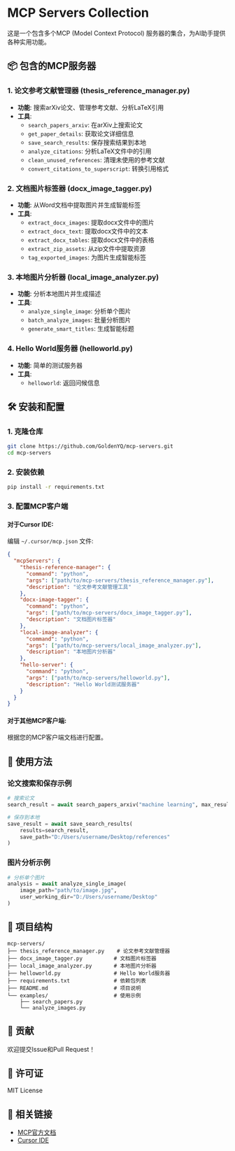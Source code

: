 # MCP Servers Collection

这是一个包含多个MCP (Model Context Protocol) 服务器的集合，为AI助手提供各种实用功能。

## 📦 包含的MCP服务器

### 1. 论文参考文献管理器 (thesis_reference_manager.py)
- **功能**: 搜索arXiv论文、管理参考文献、分析LaTeX引用
- **工具**:
  - `search_papers_arxiv`: 在arXiv上搜索论文
  - `get_paper_details`: 获取论文详细信息
  - `save_search_results`: 保存搜索结果到本地
  - `analyze_citations`: 分析LaTeX文件中的引用
  - `clean_unused_references`: 清理未使用的参考文献
  - `convert_citations_to_superscript`: 转换引用格式

### 2. 文档图片标签器 (docx_image_tagger.py)
- **功能**: 从Word文档中提取图片并生成智能标签
- **工具**:
  - `extract_docx_images`: 提取docx文件中的图片
  - `extract_docx_text`: 提取docx文件中的文本
  - `extract_docx_tables`: 提取docx文件中的表格
  - `extract_zip_assets`: 从zip文件中提取资源
  - `tag_exported_images`: 为图片生成智能标签

### 3. 本地图片分析器 (local_image_analyzer.py)
- **功能**: 分析本地图片并生成描述
- **工具**:
  - `analyze_single_image`: 分析单个图片
  - `batch_analyze_images`: 批量分析图片
  - `generate_smart_titles`: 生成智能标题

### 4. Hello World服务器 (helloworld.py)
- **功能**: 简单的测试服务器
- **工具**:
  - `helloworld`: 返回问候信息

## 🛠️ 安装和配置

### 1. 克隆仓库
```bash
git clone https://github.com/GoldenYQ/mcp-servers.git
cd mcp-servers
```

### 2. 安装依赖
```bash
pip install -r requirements.txt
```

### 3. 配置MCP客户端

#### 对于Cursor IDE:
编辑 `~/.cursor/mcp.json` 文件:

```json
{
  "mcpServers": {
    "thesis-reference-manager": {
      "command": "python",
      "args": ["path/to/mcp-servers/thesis_reference_manager.py"],
      "description": "论文参考文献管理工具"
    },
    "docx-image-tagger": {
      "command": "python", 
      "args": ["path/to/mcp-servers/docx_image_tagger.py"],
      "description": "文档图片标签器"
    },
    "local-image-analyzer": {
      "command": "python",
      "args": ["path/to/mcp-servers/local_image_analyzer.py"],
      "description": "本地图片分析器"
    },
    "hello-server": {
      "command": "python",
      "args": ["path/to/mcp-servers/helloworld.py"],
      "description": "Hello World测试服务器"
    }
  }
}
```

#### 对于其他MCP客户端:
根据您的MCP客户端文档进行配置。

## 🚀 使用方法

### 论文搜索和保存示例
```python
# 搜索论文
search_result = await search_papers_arxiv("machine learning", max_results=5)

# 保存到本地
save_result = await save_search_results(
    results=search_result,
    save_path="D:/Users/username/Desktop/references"
)
```

### 图片分析示例
```python
# 分析单个图片
analysis = await analyze_single_image(
    image_path="path/to/image.jpg",
    user_working_dir="D:/Users/username/Desktop"
)
```

## 📁 项目结构
```
mcp-servers/
├── thesis_reference_manager.py    # 论文参考文献管理器
├── docx_image_tagger.py          # 文档图片标签器
├── local_image_analyzer.py       # 本地图片分析器
├── helloworld.py                 # Hello World服务器
├── requirements.txt              # 依赖包列表
├── README.md                     # 项目说明
└── examples/                     # 使用示例
    ├── search_papers.py
    └── analyze_images.py
```

## 🤝 贡献

欢迎提交Issue和Pull Request！

## 📄 许可证

MIT License

## 🔗 相关链接

- [MCP官方文档](https://modelcontextprotocol.io/)
- [Cursor IDE](https://cursor.sh/)
